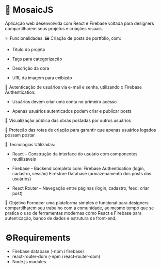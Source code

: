# 🎨 MosaicJS
 Aplicação web desenvolvida com React e Firebase voltada para designers compartilharem seus projetos e criações visuais.

✨ Funcionalidades:
🖼️ Criação de posts de portfólio, com:

- Título do projeto

- Tags para categorização

- Descrição da obra

- URL da imagem para exibição

👥 Autenticação de usuários via e-mail e senha, utilizando o Firebase Authentication:

- Usuários devem criar uma conta no primeiro acesso

- Apenas usuários autenticados podem criar e publicar posts

📜 Visualização pública das obras postadas por outros usuários

🔐 Proteção das rotas de criação para garantir que apenas usuários logados possam postar

🚀 Tecnologias Utilizadas:

- React – Construção da interface do usuário com componentes reutilizáveis

- Firebase – Backend completo com:
Firebase Authentication (login, cadastro, sessão)
Firestore Database (armazenamento dos posts dos usuários)

- React Router – Navegação entre páginas (login, cadastro, feed, criar post)

🎯 Objetivo
Fornecer uma plataforma simples e funcional para designers compartilharem seu trabalho com a comunidade, ao mesmo tempo que se pratica o uso de ferramentas modernas como React e Firebase para autenticação, banco de dados e estrutura de front-end.

# ⚙️Requirements
- Firebase database (-npm i firebase)
- react-router-dom (-npm i react-router-dom)
- Node.js modules
